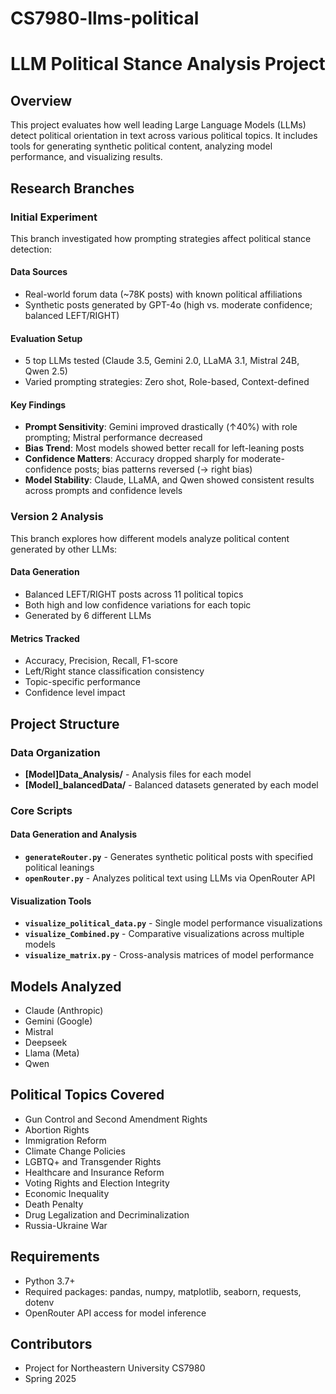 # CS7980-llms-political

# LLM Political Stance Analysis Project

## Overview
This project evaluates how well leading Large Language Models (LLMs) detect political orientation in text across various political topics. It includes tools for generating synthetic political content, analyzing model performance, and visualizing results.

## Research Branches

### Initial Experiment
This branch investigated how prompting strategies affect political stance detection:

#### Data Sources
- Real-world forum data (~78K posts) with known political affiliations
- Synthetic posts generated by GPT-4o (high vs. moderate confidence; balanced LEFT/RIGHT)

#### Evaluation Setup
- 5 top LLMs tested (Claude 3.5, Gemini 2.0, LLaMA 3.1, Mistral 24B, Qwen 2.5)
- Varied prompting strategies: Zero shot, Role-based, Context-defined

#### Key Findings
- **Prompt Sensitivity**: Gemini improved drastically (↑40%) with role prompting; Mistral performance decreased
- **Bias Trend**: Most models showed better recall for left-leaning posts
- **Confidence Matters**: Accuracy dropped sharply for moderate-confidence posts; bias patterns reversed (→ right bias)
- **Model Stability**: Claude, LLaMA, and Qwen showed consistent results across prompts and confidence levels

### Version 2 Analysis
This branch explores how different models analyze political content generated by other LLMs:

#### Data Generation
- Balanced LEFT/RIGHT posts across 11 political topics
- Both high and low confidence variations for each topic
- Generated by 6 different LLMs

#### Metrics Tracked
- Accuracy, Precision, Recall, F1-score
- Left/Right stance classification consistency
- Topic-specific performance
- Confidence level impact

## Project Structure

### Data Organization
- **[Model]Data_Analysis/** - Analysis files for each model
- **[Model]_balancedData/** - Balanced datasets generated by each model

### Core Scripts

#### Data Generation and Analysis
- **`generateRouter.py`** - Generates synthetic political posts with specified political leanings
- **`openRouter.py`** - Analyzes political text using LLMs via OpenRouter API

#### Visualization Tools
- **`visualize_political_data.py`** - Single model performance visualizations
- **`visualize_Combined.py`** - Comparative visualizations across multiple models
- **`visualize_matrix.py`** - Cross-analysis matrices of model performance

## Models Analyzed
- Claude (Anthropic)
- Gemini (Google)
- Mistral
- Deepseek
- Llama (Meta)
- Qwen

## Political Topics Covered
- Gun Control and Second Amendment Rights
- Abortion Rights
- Immigration Reform
- Climate Change Policies
- LGBTQ+ and Transgender Rights
- Healthcare and Insurance Reform
- Voting Rights and Election Integrity
- Economic Inequality
- Death Penalty
- Drug Legalization and Decriminalization
- Russia-Ukraine War

## Requirements
- Python 3.7+
- Required packages: pandas, numpy, matplotlib, seaborn, requests, dotenv
- OpenRouter API access for model inference

## Contributors
- Project for Northeastern University CS7980
- Spring 2025